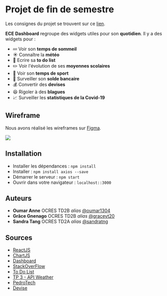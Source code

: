 # Projet de fin de semestre

Les consignes du projet se trouvent sur ce [lien](https://github.com/sandratng/PROJECT_WEB_OCRES/blob/master/Projet%20Dashboard.pdf).

**ECE Dashboard** regroupe des widgets utiles pour son **quotidien**. Il y a des widgets pour :  

* :zzz: Voir son **temps de sommeil**  
* :sunny: Connaître la **météo**  
* :scroll: Ecrire sa **to do list**  
* :pencil2: Voir l'évolution de ses **moyennes scolaires**  
* :running: Voir son **temps de sport**  
* :money_with_wings: Surveiller son **solde bancaire**  
* :moneybag: Convertir des **devises**  
* :laughing: Rigoler à des **blagues**  
* :chart_with_upwards_trend: Surveiller les **statistiques de la Covid-19**

## Wireframe

Nous avons réalisé les wireframes sur [Figma](https://www.figma.com/file/725LpZHa3Rcj8psK8YnlQs/Projet-Web?node-id=0%3A1).

![](./figma.gif)

## Installation

* Installer les dépendances : ``npm install``
* Installer : ``npm install axios --save``
* Démarrer le serveur : ``npm start``
* Ouvrir dans votre navigateur : ``localhost::3000``

## Auteurs

* **Oumar Anne** OCRES TD2B _alias_ [@oumar1304](https://github.com/oumar1304)
* **Grâce Gnenago** OCRES TD2B _alias_ [@graceyt20](https://github.com/graceyt20)
* **Sandra Tang** OCRES TD2A _alias_ [@sandratng](https://github.com/sandratng)

## Sources

* [ReactJS](https://fr.reactjs.org/)
* [ChartJS](https://www.chartjs.org/)
* [Dashboard](https://github.com/devias-io/react-material-dashboard)
* [StackOverFlow](https://stackoverflow.com/)
* [To Do List](https://github.com/mastro-elfo/todo-react/tree/master/src/components?fbclid=IwAR2X7iibO8F8qE12FEjRhqcEoJIg26hK86wzP9Le2LduTlDAV-34qRvcI7Y)
* [TP 3 - API Weather](https://github.com/sandratng/TP3_WEB_OCRES)
* [PedroTech](https://www.youtube.com/watch?v=rpg1jOvGCtQ&t=452s&ab_channel=PedroTech)
* [Devise](https://github.com/WebDevSimplified/React-Currency-Converter)




